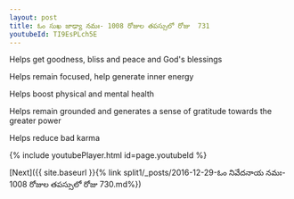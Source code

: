 ```yaml
---
layout: post
title: ఓం సుఖ జాఢ్యా నమః- 1008 రోజుల తపస్సులో రోజు  731
youtubeId: TI9EsPLch5E
---
```

 
 
Helps get goodness, bliss and peace and God's blessings
 
Helps remain focused, help generate inner energy 
 
Helps boost physical and mental health 
 
Helps remain grounded and generates a sense of gratitude towards the greater power 
 
Helps reduce bad karma
 
 
 
 


{% include youtubePlayer.html id=page.youtubeId %}
 
[Next]({{ site.baseurl }}{% link  split1/_posts/2016-12-29-ఓం నివేదనాయ నమః- 1008 రోజుల తపస్సులో రోజు  730.md%})
 
